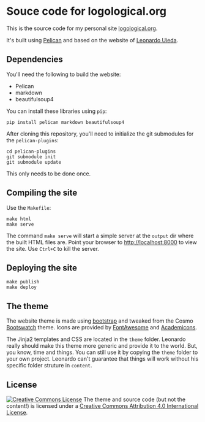 # Souce code for logological.org

This is the source code for my personal site
[logological.org](https://logological.org/).

It's built using [Pelican](http://getpelican.com/) and based on the
website of
[Leonardo Uieda](https://github.com/leouieda/website-pelican).

## Dependencies

You'll need the following to build the website:

* Pelican
* markdown
* beautifulsoup4

You can install these libraries using `pip`:

    pip install pelican markdown beautifulsoup4

After cloning this repository, you'll need to initialize the git
submodules for the `pelican-plugins`:

    cd pelican-plugins
    git submodule init
    git submodule update

This only needs to be done once.

## Compiling the site

Use the `Makefile`:

    make html
    make serve

The command `make serve` will start a simple server at the `output`
dir where the built HTML files are.  Point your browser to
[http://localhost:8000](http://localhost:8000) to view the site.  Use
`Ctrl+C` to kill the server.

## Deploying the site

    make publish
    make deploy

## The theme

The website theme is made using [bootstrap](http://getbootstrap.com/)
and tweaked from the Cosmo [Bootswatch](http://bootswatch.com/) theme.
Icons are provided by [FontAwesome](http://fontawesome.io/) and
[Academicons](http://jpswalsh.github.io/academicons/).

The Jinja2 templates and CSS are located in the `theme` folder.
Leonardo really should make this theme more generic and provide it to
the world.  But, you know, time and things.  You can still use it by
copying the `theme` folder to your own project.  Leonardo can't
guarantee that things will work without his specific folder struture
in `content`.

<!--
## Adding an article/talk/course/software

The papers, talks, courses and software entries are basically blog
posts, each in a different category.  Categories are defined as
folders in `content`.  Each entry gets it's own `.md` file.  The site
theme takes a lot of extra metadata in the post to make the "Info"
section of each entry.

To add a new entry, create the `.md` file in the corresponding category.

## Metadata for entries

### Papers

Required:

    title: Geophysical tutorial: Euler deconvolution of potential-field data
    date: 01-04-2014
    slug: paper-tle-euler-tutorial-2014
    author: Uieda, L., V. C. Oliveira Jr, and V. C. F. Barbosa
    journal: The Leading Edge
    citation: Uieda, L., V. C. Oliveira Jr, and V. C. F. Barbosa (2014), Geophysical tutorial: Euler deconvolution of potential-field data, The Leading Edge, 33(4), 448-450, doi:10.1190/tle33040448.1

Note that `citation` has to be in a single line.

Optional:

    repository: pinga-lab/paper-tle-euler-tutorial
    doi: 10.1190/tle33040448.1
    supplement: 10.6084/m9.figshare.923450
    thumbnail: images/thumb/paper-tle-euler-tutorial-2014.png
    pdf: paper-tle.pdf
    tags: OA, review

The `tags` metadata has special entries: `OA` and `review`.  An entry
with the `OA` tag will be marked as open-acess.  Setting the `review`
tag will mark the entry as under peer-review (unpublished).

The PDF file should be provided in the `content/pdf` folder.

### Talks

Required:

    title: Use of the "shape-of-anomaly" data misfit in 3D inversion by planting anomalous densities
    author: Uieda, L., and V. C. F. Barbosa
    slug: seg2012
    date: 01-11-2012
    type: oral
    event: SEG Annual Meeting

`type` can be either `oral` or `poster`.

Optional:

    tags: expanded
    pdf: seg-2012.pdf
    repository: leouieda/seg2012
    slides: 10.6084/m9.figshare.156864
    poster: 10.6084/m9.figshare.1089987
    doi: 10.1190/segam2012-0383.1
    thumbnail: images/thumb/seg2012.png
    citation: Uieda, L., and V. C. F. Barbosa (2012), Use of the "shape-of-anomaly" data misfit in 3D inversion by planting anomalous densities, SEG Technical Program Expanded Abstracts, pp. 1-6, doi:10.1190/segam2012-0383.1

If `tags` has the word `expanded`, will place an info alert saying
that there is an expanded abstract or short paper available with this
entry.

-->

## License

[![Creative Commons License](https://i.creativecommons.org/l/by/4.0/88x31.png)](http://creativecommons.org/licenses/by/4.0/)
The theme and source code (but not the content!) is licensed under a
[Creative Commons Attribution 4.0 International License](http://creativecommons.org/licenses/by/4.0/).
